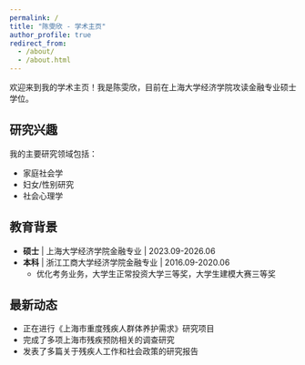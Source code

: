 ```yaml
---
permalink: /
title: "陈雯欣 - 学术主页"
author_profile: true
redirect_from: 
  - /about/
  - /about.html
---
```


欢迎来到我的学术主页！我是陈雯欣，目前在上海大学经济学院攻读金融专业硕士学位。

## 研究兴趣
我的主要研究领域包括：
- 家庭社会学
- 妇女/性别研究  
- 社会心理学

## 教育背景
- **硕士** | 上海大学经济学院金融专业 | 2023.09-2026.06
- **本科** | 浙江工商大学经济学院金融专业 | 2016.09-2020.06
  - 优化考务业务，大学生正常投资大学三等奖，大学生建模大赛三等奖

## 最新动态
- 正在进行《上海市重度残疾人群体养护需求》研究项目
- 完成了多项上海市残疾预防相关的调查研究
- 发表了多篇关于残疾人工作和社会政策的研究报告
